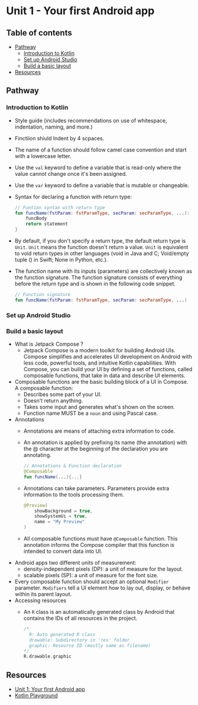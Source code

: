 <!-- omit in toc -->
# Unit 1 - Your first Android app

<!-- omit in toc -->
## Table of contents

- [Pathway](#pathway)
  - [Introduction to Kotlin](#introduction-to-kotlin)
  - [Set up Android Studio](#set-up-android-studio)
  - [Build a basic layout](#build-a-basic-layout)
- [Resources](#resources)

## Pathway

### Introduction to Kotlin

- Style guide (includes recommendations on use of whitespace, indentation, naming, and more.)
- Finctiion shiuld Indent by 4 scpaces.
- The name of a function should follow camel case convention and start with a lowercase letter.
- Use the `val` keyword to define a variable that is read-only where the value cannot change once it's been assigned.
- Use the `var` keyword to define a variable that is mutable or changeable.
- Syntax for declaring a function with return type:

  ``` kotlin
  // Funtion syntax with return type
  fun funcName(fstParam: fstParamType, secParam: secParamType, ...): funcReturnType {
      funcBody
      return statement
  }
  ```

- By default, if you don't specify a return type, the default return type is `Unit`. `Unit` means the function doesn't return a value. `Unit` is equivalent to void return types in other languages (void in Java and C; Void/empty tuple () in Swift; None in Python, etc.).
- The function name with its inputs (parameters) are collectively known as the function signature. The function signature consists of everything before the return type and is shown in the following code snippet.

  ``` kotlin
  // Function signature
  fun funcName(fstParam: fstParamType, secParam: secParamType, ...)
  ```

### Set up Android Studio

### Build a basic layout

- What is Jetpack Compose ?
  - Jetpack Compose is a modern toolkit for building Android UIs. Compose simplifies and accelerates UI development on Android with less code, powerful tools, and intuitive Kotlin capabilities. With Compose, you can build your UI by defining a set of functions, called composable functions, that take in data and describe UI elements.
- Composable functions are the basic building block of a UI in Compose. A composable function:
  - Describes some part of your UI.
  - Doesn't return anything.
  - Takes some input and generates what's shown on the screen.
  - Function name MUST be a `noun` and using Pascal case.
- Annotations
  - Annotations are means of attaching extra information to code.
  - An annotation is applied by prefixing its name (the annotation) with the @ character at the beginning of the declaration you are annotating.

    ``` kotlin
    // Annotations & Function declaration
    @Composable
    fun funcName(...){...}
    ```

  - Annotations can take parameters. Parameters provide extra information to the tools processing them.

    ``` kotlin
    @Preview(
        showBackground = true,
        showSystemUi = true,
        name = "My Preview"
    )
    ```

  - All composable functions must have `@Composable` function. This annotation informs the Compose compiler that this function is intended to convert data into UI.
- Android apps two different units of measurement:
  - density-independent pixels (DP): a unit of measure for the layout.
  - scalable pixels (SP): a unit of measure for the font size.
- Every composable function should accept an optional `Modifier` parameter. `Modifiers` tell a UI element how to lay out, display, or behave within its parent layout.
- Accessing resources
  - An `R` class is an automatically generated class by Android that contains the IDs of all resources in the project.

    ``` kotlin
    /*
      R: Auto generated R class
      drawable: Subdirectory in 'res' folder
      graphic: Resource ID (mostly same as filename)
    */
    R.drawable.graphic
    ```

## Resources

- [Unit 1: Your first Android app](https://developer.android.com/courses/android-basics-compose/unit-1)
- [Kotlin Playground](https://play.kotlinlang.org/)
